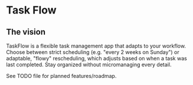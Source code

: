 # Task Flow
## The vision
TaskFlow is a flexible task management app that adapts to your workflow. Choose between strict scheduling (e.g. "every 2 weeks on Sunday") or adaptable, "flowy" rescheduling, which adjusts based on when a task was last completed. Stay organized without micromanaging every detail.

See TODO file for planned features/roadmap.